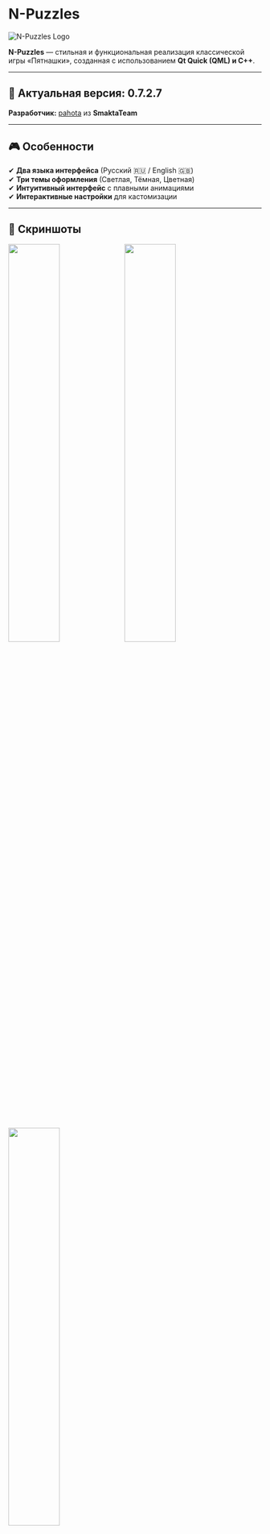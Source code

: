 # N-Puzzles

![N-Puzzles Logo](images/logo.png)

**N-Puzzles** — стильная и функциональная реализация классической игры «Пятнашки», созданная с использованием **Qt Quick (QML) и C++**.

---

## 🚀 Актуальная версия: **0.7.2.7**

**Разработчик:** [pahota](https://t.me/pahota_0) из **SmaktaTeam**

---

## 🎮 Особенности

✔ **Два языка интерфейса** (Русский 🇷🇺 / English 🇬🇧)  
✔ **Три темы оформления** (Светлая, Тёмная, Цветная)  
✔ **Интуитивный интерфейс** с плавными анимациями  
✔ **Интерактивные настройки** для кастомизации  

---

## 📸 Скриншоты

<img src="images/screenshot1.png" width="45%"> <img src="images/screenshot2.png" width="45%">
<img src="images/screenshot3.png" width="45%">

---

## 🔮 Планируемые обновления

🔹 **Система оценивания** (рейтинг игроков, рекорды)  
🔹 **Авторизация** (вход в аккаунт)  
🔹 **Новые настройки и кастомизация**  
🔹 **Исправление найденных багов**  
🔹 **Дополнительные темы оформления**  

---

## 📥 Установка

### 🖥 Запуск на Windows
1. Скачайте последнюю версию из [раздела релизов](https://github.com/SmaktaTeam/N-Puzzles/releases)
2. Распакуйте архив
3. Запустите **N-Puzzles**

### 🛠 Сборка из исходников
#### Требования:
- **Qt 6+**
- **CMake**
- **Компилятор C++**

```sh
# Клонирование репозитория
git clone https://github.com/SmaktaTeam/N-Puzzles.git
cd N-Puzzles

# Сборка и запуск
mkdir build && cd build
cmake ..
make
./N-Puzzles
```

---

## 🛠 Используемые технологии

- **Qt Quick (QML) + C++**
- **CMake** для сборки
- **OpenGL** для рендеринга анимаций

---

## 📜 Лицензия
Проект распространяется под лицензией **MIT**.

---

## 💬 Обратная связь

📢 **Связаться с разработчиком:**  
- Telegram: [pahota_0](https://t.me/pahota_0)
- GitHub Issues: [Создать обращение](https://github.com/pahota/N-Puzzles/issues)


